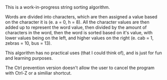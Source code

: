 This is a work-in-progress string sorting algorithm. 

Words are divided into characters, which are then assigned a value based on the character it is (e. a = 0, h = 8). 
All the character values are then added up to represent the word value, then divided by the amount of characters in the word, then the word is sorted based on it's value, with lower values being on the
left, and higher values on the right (e. cab = 1, zebras = 10, bus = 13).

This algorithm has no practical uses (that I could think of), and is just for fun and learning purposes.

The Ctrl prevention version doesn't allow the user to cancel the program with Ctrl-Z or a similiar shortcut.
